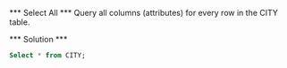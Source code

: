 *** Select All ***
Query all columns (attributes) for every row in the CITY table. 

*** Solution ***
```sql
Select * from CITY;
```
